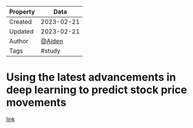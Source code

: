 | Property  | Data |
|-|-|
| Created | 2023-02-21 |
| Updated | 2023-02-21 |
| Author | [@Aiden](https://github.com/Aidenzich) |
| Tags | #study |

# Using the latest advancements in deep learning to predict stock price movements
[link](https://medium.com/towards-data-science/aifortrading-2edd6fac689d)